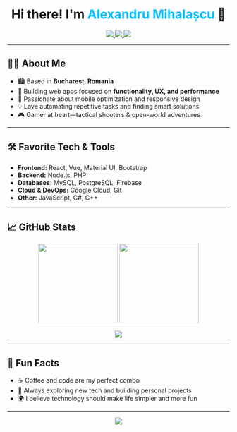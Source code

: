 
<h1 align="center">
  Hi there! I'm <span style="color:#00bfff;">Alexandru Mihalașcu</span> 👋
</h1>

<p align="center">
  <a href="https://linkedin.com/in/alexandrumihalascu" target="_blank">
    <img src="https://img.shields.io/badge/LinkedIn-0077B5?style=for-the-badge&logo=linkedin&logoColor=white" />
  </a>
  <a href="mailto:alexmihalascu@gmail.com" target="_blank">
    <img src="https://img.shields.io/badge/Gmail-D14836?style=for-the-badge&logo=gmail&logoColor=white" />
  </a>
  <a href="https://mhlsq.ro" target="_blank">
    <img src="https://img.shields.io/badge/Portfolio-0A0A0A?style=for-the-badge&logo=dev.to&logoColor=white" />
  </a>
</p>

---

## 👨‍💻 About Me

- 🏙️ Based in **Bucharest, Romania**
- 🚀 Building web apps focused on **functionality, UX, and performance**
- 📱 Passionate about mobile optimization and responsive design
- 💡 Love automating repetitive tasks and finding smart solutions
- 🎮 Gamer at heart—tactical shooters & open-world adventures

---

## 🛠️ Favorite Tech & Tools

- **Frontend:** React, Vue, Material UI, Bootstrap
- **Backend:** Node.js, PHP
- **Databases:** MySQL, PostgreSQL, Firebase
- **Cloud & DevOps:** Google Cloud, Git
- **Other:** JavaScript, C#, C++

---

## 📈 GitHub Stats

<p align="center">
  <img src="https://github-readme-stats.vercel.app/api?username=alexmihalascu&show_icons=true&theme=tokyonight&hide_border=true&border_radius=10" height="180" />
  <img src="https://github-readme-streak-stats.herokuapp.com?user=alexmihalascu&theme=tokyonight&hide_border=true&border_radius=10" height="180" />
</p>
<p align="center">
  <img src="https://profile-counter.glitch.me/alexmihalascu/count.svg?" />
</p>

---

## 🚀 Fun Facts

- ☕ Coffee and code are my perfect combo
- 🧩 Always exploring new tech and building personal projects
- 🌍 I believe technology should make life simpler and more fun

---

<p align="center">
  <img src="https://capsule-render.vercel.app/api?type=waving&color=00bfff&height=120&section=footer"/>
</p>
